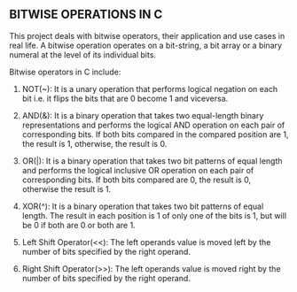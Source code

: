 ## BITWISE OPERATIONS IN C

This project deals with bitwise operators, their application and use cases in real life. A bitwise operation operates on a bit-string, a bit array or a binary numeral at the level of its individual bits.

Bitwise operators in C include:

1. NOT(~): It is a unary operation that performs logical negation on each bit i.e. it flips the bits that are 0 become 1 and viceversa.

2. AND(&): It is a binary operation that takes two equal-length binary representations  and performs the logical AND operation on each pair of corresponding bits. If both bits compared in the compared position are 1, the result is 1, otherwise, the result is 0.

3. OR(|): It is a binary operation that takes two bit patterns of equal length and performs the logical inclusive OR operation on each pair of corresponding bits. If both bits compared are 0, the result is 0, otherwise the result is 1.

4. XOR(^): It is a binary operation that takes two bit patterns of equal length. The result in each position is 1 of only one of the bits is 1, but will be 0 if both are 0 or both are 1.

5. Left Shift Operator(<<): The left operands value is moved left by the number of bits specified by the right operand.

6. Right Shift Operator(>>): The left operands value is moved right by the number of bits specified by the right operand.
